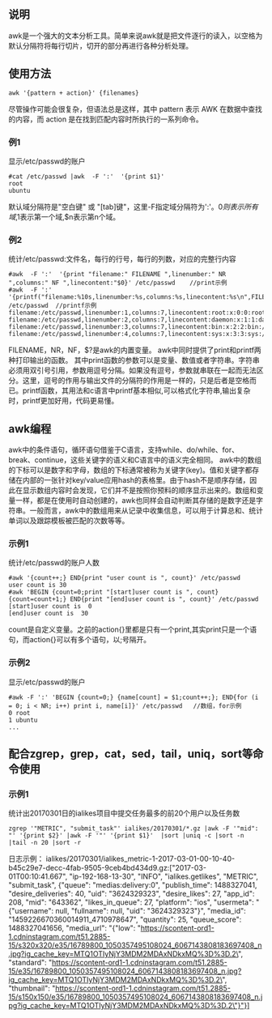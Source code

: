 ## 说明

awk是一个强大的文本分析工具。简单来说awk就是把文件逐行的读入，以空格为默认分隔符将每行切片，切开的部分再进行各种分析处理。

## 使用方法

    awk '{pattern + action}' {filenames}

尽管操作可能会很复杂，但语法总是这样，其中 pattern 表示 AWK 在数据中查找的内容，而 action 是在找到匹配内容时所执行的一系列命令。

### 例1

显示/etc/passwd的账户

    #cat /etc/passwd |awk  -F ':'  '{print $1}'    
    root
    ubuntu
    
默认域分隔符是"空白键" 或 "[tab]键"，这里-F指定域分隔符为':'。$0则表示所有域,$1表示第一个域,$n表示第n个域。

### 例2

统计/etc/passwd:文件名，每行的行号，每行的列数，对应的完整行内容

    #awk  -F ':'  '{print "filename:" FILENAME ",linenumber:" NR ",columns:" NF ",linecontent:"$0}' /etc/passwd    //print示例
    #awk  -F ':'  '{printf("filename:%10s,linenumber:%s,columns:%s,linecontent:%s\n",FILENAME,NR,NF,$0)}' /etc/passwd  //printf示例
    filename:/etc/passwd,linenumber:1,columns:7,linecontent:root:x:0:0:root:/root:/bin/bash
    filename:/etc/passwd,linenumber:2,columns:7,linecontent:daemon:x:1:1:daemon:/usr/sbin:/bin/sh
    filename:/etc/passwd,linenumber:3,columns:7,linecontent:bin:x:2:2:bin:/bin:/bin/sh
    filename:/etc/passwd,linenumber:4,columns:7,linecontent:sys:x:3:3:sys:/dev:/bin/sh

FILENAME，NR，NF，$?是awk的内置变量。
awk中同时提供了print和printf两种打印输出的函数。
其中print函数的参数可以是变量、数值或者字符串。字符串必须用双引号引用，参数用逗号分隔。如果没有逗号，参数就串联在一起而无法区分。这里，逗号的作用与输出文件的分隔符的作用是一样的，只是后者是空格而已。printf函数，其用法和c语言中printf基本相似,可以格式化字符串,输出复杂时，printf更加好用，代码更易懂。

## awk编程

awk中的条件语句，循环语句借鉴于C语言，支持while、do/while、for、break、continue，这些关键字的语义和C语言中的语义完全相同。
awk中的数组的下标可以是数字和字母，数组的下标通常被称为关键字(key)。值和关键字都存储在内部的一张针对key/value应用hash的表格里。由于hash不是顺序存储，因此在显示数组内容时会发现，它们并不是按照你预料的顺序显示出来的。数组和变量一样，都是在使用时自动创建的，awk也同样会自动判断其存储的是数字还是字符串。一般而言，awk中的数组用来从记录中收集信息，可以用于计算总和、统计单词以及跟踪模板被匹配的次数等等。

### 示例1

统计/etc/passwd的账户人数

    #awk '{count++;} END{print "user count is ", count}' /etc/passwd
    user count is 30
    #awk 'BEGIN {count=0;print "[start]user count is ", count} {count=count+1;} END{print "[end]user count is ", count}' /etc/passwd
    [start]user count is  0
    [end]user count is  30


count是自定义变量。之前的action{}里都是只有一个print,其实print只是一个语句，而action{}可以有多个语句，以;号隔开。

### 示例2

显示/etc/passwd的账户

    #awk -F ':' 'BEGIN {count=0;} {name[count] = $1;count++;}; END{for (i = 0; i < NR; i++) print i, name[i]}' /etc/passwd   //数组，for示例
    0 root
    1 ubuntu
    ...

## 配合zgrep，grep，cat，sed，tail，uniq，sort等命令使用

### 示例1

统计出20170301日的ialikes项目中提交任务最多的前20个用户以及任务数

    zgrep '"METRIC", "submit_task"' ialikes/20170301/*.gz |awk -F '"mid": "' '{print $2}' |awk -F '"' '{print $1}'  |sort |uniq -c |sort -n |tail -n 20 |sort -r

日志示例：
ialikes/20170301/ialikes_metric-1-2017-03-01-00-10-40-b45c29e7-decc-4fab-9505-9ceb4bd434d9.gz:["2017-03-01T00:10:41.667", "ip-192-168-13-30", "INFO", "ialikes.getlikes", "METRIC", "submit_task", {"queue": "medias:delivery:0", "publish_time": 1488327041, "desire_deliveries": 40, "uid": "3624329323", "desire_likes": 27, "app_id": 208, "mid": "643362", "likes_in_queue": 27, "platform": "ios", "usermeta": "{\"username\": null, \"fullname\": null, \"uid\": \"3624329323\"}", "media_id": "1459226670360014911_4710978647", "quantity": 25, "queue_score": 1488327041656, "media_url": "{\"low\": \"https://scontent-ord1-1.cdninstagram.com/t51.2885-15/s320x320/e35/16789800_1050357495108024_6067143808183697408_n.jpg?ig_cache_key=MTQ1OTIyNjY3MDM2MDAxNDkxMQ%3D%3D.2\", \"standard\": \"https://scontent-ord1-1.cdninstagram.com/t51.2885-15/e35/16789800_1050357495108024_6067143808183697408_n.jpg?ig_cache_key=MTQ1OTIyNjY3MDM2MDAxNDkxMQ%3D%3D.2\", \"thumbnail\": \"https://scontent-ord1-1.cdninstagram.com/t51.2885-15/s150x150/e35/16789800_1050357495108024_6067143808183697408_n.jpg?ig_cache_key=MTQ1OTIyNjY3MDM2MDAxNDkxMQ%3D%3D.2\"}"}]